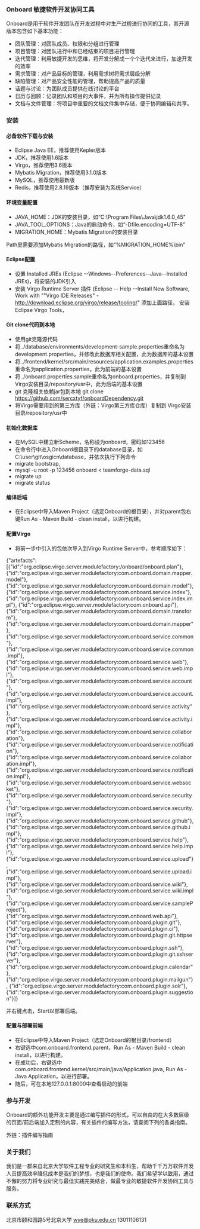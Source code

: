 ### Onboard 敏捷软件开发协同工具

Onboard是用于软件开发团队在开发过程中对生产过程进行协同的工具，其开源版本包含如下基本功能：

- 团队管理：对团队成员、权限和分组进行管理
- 项目管理：对团队进行中和已经结束的项目进行管理
- 迭代管理：利用敏捷开发的思维，将开发分解成一个个迭代来进行，加速开发的效率
- 需求管理：对产品目标的管理，利用需求树将需求层级分解
- 缺陷管理：对产品安全性能的管理，帮助提高产品的质量
- 话题与讨论：为团队成员提供在线讨论的平台
- 日历与回顾：记录团队和项目的大事件，并为所有操作提供记录
- 文档与文件管理：将项目中重要的文档文件集中存储，便于协同编辑和共享。  

### 安装

#### 必备软件下载与安装

- Eclipse Java EE，推荐使用Kepler版本
- JDK，推荐使用1.6版本
- Virgo，推荐使用3.6版本
- Mybatis Migration，推荐使用3.1.0版本
- MySQL，推荐使用最新版
- Redis，推荐使用2.8.19版本（推荐安装为系统Service）

#### 环境变量配置

- JAVA_HOME：JDK的安装目录，如“C:\Program Files\Java\jdk1.6.0_45”
- JAVA_TOOL_OPTIONS：Java的启动命令，如“-Dfile.encoding=UTF-8”
- MIGRATION_HOME：Mybatis Migration的安装目录

Path里需要添加Mybatis Migration的路径，如“%MIGRATION_HOME%\bin”

#### Eclipse配置

- 设置 Installed JREs (Eclipse --Windows--Preferences--Java--Installed JREs)，将安装的JDK引入
- 安装 Virgo Runtime Server 插件 (Eclipse -- Help --Install New Software,  Work with ""Virgo IDE Releases" - http://download.eclipse.org/virgo/release/tooling/" 添加上面路径， 安装 Eclipse Virgo Tools，

#### Git clone代码到本地

- 使用git克隆源代码
- 将../database/environments/development-sample.properties重命名为development.properties，并修改此数据库相关配置，此为数据库的基本设置
- 将../frontend/kernel/src/main/resources/application.examples.properties重命名为application.properties，此为前端的基本设置
- 将../onboard.properties.sample重命名为onboard.properties，并复制到 Virgo安装目录/repository/usr中，此为后端的基本设置
- git 克隆相关依赖jar包到本地 git clone https://github.com/sercxtyf/onboardDependency.git
- 将Virgo需要用到的第三方库（外链：Virgo第三方库仓库）复制到 Virgo安装目录/repository/usr中

#### 初始化数据库

- 在MySQL中建立新Scheme，名称设为onboard，密码如123456
- 在命令行中进入Onboard根目录下的database目录，如C:\user\git\osgicn\database，并依次执行下列命令
- migrate bootstrap,
- mysql -u root -p 123456 onboard < teamforge-data.sql
- migrate up
- migrate status

#### 编译后端

- 在Eclipse中导入Maven Project（选定Onboard的根目录），并对parent包右键Run As - Maven Build - clean install，以进行构建。

#### 配置Virgo

- 将前一步中引入的包依次导入到Virgo Runtime Server中，参考顺序如下：

{"artefacts":[{"id":"org.eclipse.virgo.server.modulefactory:/onboard/onboard.plan"},
{"id":"org.eclipse.virgo.server.modulefactory:com.onboard.domain.mapper.model"},
{"id":"org.eclipse.virgo.server.modulefactory:com.onboard.domain.model"},
{"id":"org.eclipse.virgo.server.modulefactory:com.onboard.service.index"},
{"id":"org.eclipse.virgo.server.modulefactory:com.onboard.service.index.impl"},
{"id":"org.eclipse.virgo.server.modulefactory:com.onboard.api"},
{"id":"org.eclipse.virgo.server.modulefactory:com.onboard.domain.transform"},
{"id":"org.eclipse.virgo.server.modulefactory:com.onboard.domain.mapper"},
{"id":"org.eclipse.virgo.server.modulefactory:com.onboard.service.common"},
{"id":"org.eclipse.virgo.server.modulefactory:com.onboard.service.common.impl"},
{"id":"org.eclipse.virgo.server.modulefactory:com.onboard.service.web"},
{"id":"org.eclipse.virgo.server.modulefactory:com.onboard.service.web.impl"},
{"id":"org.eclipse.virgo.server.modulefactory:com.onboard.service.account"},
{"id":"org.eclipse.virgo.server.modulefactory:com.onboard.service.account.impl"},
{"id":"org.eclipse.virgo.server.modulefactory:com.onboard.service.activity"},
{"id":"org.eclipse.virgo.server.modulefactory:com.onboard.service.activity.impl"},
{"id":"org.eclipse.virgo.server.modulefactory:com.onboard.service.collaboration"},
{"id":"org.eclipse.virgo.server.modulefactory:com.onboard.service.notification"},
{"id":"org.eclipse.virgo.server.modulefactory:com.onboard.service.collaboration.impl"},
{"id":"org.eclipse.virgo.server.modulefactory:com.onboard.service.notification.impl"},
{"id":"org.eclipse.virgo.server.modulefactory:com.onboard.service.websocket"},
{"id":"org.eclipse.virgo.server.modulefactory:com.onboard.service.security"},
{"id":"org.eclipse.virgo.server.modulefactory:com.onboard.service.security.impl"},
{"id":"org.eclipse.virgo.server.modulefactory:com.onboard.service.github"},
{"id":"org.eclipse.virgo.server.modulefactory:com.onboard.service.github.impl"},
{"id":"org.eclipse.virgo.server.modulefactory:com.onboard.service.help"},
{"id":"org.eclipse.virgo.server.modulefactory:com.onboard.service.help.impl"},
{"id":"org.eclipse.virgo.server.modulefactory:com.onboard.service.upload"},
{"id":"org.eclipse.virgo.server.modulefactory:com.onboard.service.upload.impl"},
{"id":"org.eclipse.virgo.server.modulefactory:com.onboard.service.wiki"},
{"id":"org.eclipse.virgo.server.modulefactory:com.onboard.service.wiki.impl"},
{"id":"org.eclipse.virgo.server.modulefactory:com.onboard.service.sampleProject"},
{"id":"org.eclipse.virgo.server.modulefactory:com.onboard.web.api"},
{"id":"org.eclipse.virgo.server.modulefactory:com.onboard.plugin.git"},
{"id":"org.eclipse.virgo.server.modulefactory:com.onboard.plugin.ci"},
{"id":"org.eclipse.virgo.server.modulefactory:com.onboard.plugin.git.httpserver"},
{"id":"org.eclipse.virgo.server.modulefactory:com.onboard.plugin.ssh"},
{"id":"org.eclipse.virgo.server.modulefactory:com.onboard.plugin.git.sshserver"},
{"id":"org.eclipse.virgo.server.modulefactory:com.onboard.plugin.calendar"},
{"id":"org.eclipse.virgo.server.modulefactory:com.onboard.plugin.mailgun"},
{"id":"org.eclipse.virgo.server.modulefactory:com.onboard.plugin.solr"},
{"id":"org.eclipse.virgo.server.modulefactory:com.onboard.plugin.suggestion"}]}

并右键点击，Start以部署后端。

#### 配置与部署前端

- 在Eclipse中导入Maven Project（选定Onboard的根目录/frontend）
- 右键选中com.onboard.frontend.parent，Run As - Maven Build - clean install，以进行构建。
- 在成功后，右键选中com.onboard.frontend.kernel/src/main/java/Application.java, Run As - Java Application，以进行部署。
- 随后，可在本地127.0.0.1:8000中查看启动的前端

### 参与开发

Onboard的额外功能开发主要是通过编写插件的形式，可以自由的在大多数层级的页面/前后端加入定制的内容，有关插件的编写方法，请查阅下列的各类指南。

外链：插件编写指南

### 关于我们

我们是一群来自北京大学软件工程专业的研究生和本科生，帮助千千万万软件开发人员提高效率降低成本是我们的梦想，也是我们的使命。我们希望学以致用，通过不懈的努力将专业研究与最佳实践完美结合，做最专业的敏捷软件开发协同工具与服务。

### 联系方式

北京市颐和园路5号北京大学
wye@pku.edu.cn 
13011106131